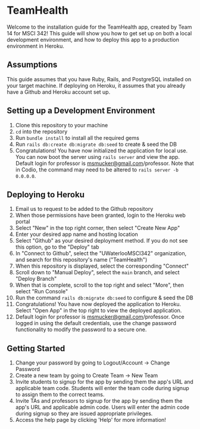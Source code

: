 # TeamHealth

Welcome to the installation guide for the TeamHealth app, created by Team 14 
for MSCI 342! This guide will show you how to get set up on both a local 
development environment, and how to deploy this app to a production environment 
in Heroku.

## Assumptions
This guide assumes that you have Ruby, Rails, and PostgreSQL installed on your target machine. 
If deploying on Heroku, it assumes that you already have a Github and Heroku account set up.

## Setting up a Development Environment 
1. Clone this repository to your machine
2. `cd` into the repository
3. Run `bundle install` to install all the required gems
4. Run `rails db:create db:migrate db:seed` to create & seed the DB
5. Congratulations! You have now initialized the application for local use. You can now 
boot the server using `rails server` and view the app. Default login for professor 
is msmucker@gmail.com/professor. Note that in Codio, the command may need to be 
altered to `rails server -b 0.0.0.0`.

## Deploying to Heroku
1. Email us to request to be added to the Github repository
2. When those permissions have been granted, login to the Heroku web portal
3. Select "New" in the top right corner, then select "Create New App"
4. Enter your desired app name and hosting location 
5. Select "Github" as your desired deployment method. If you do not see this option, go to 
the "Deploy" tab 
6. In "Connect to Github", select the "UWaterlooMSCI342" organization, and search 
for this repository's name ("TeamHealth")
7. When this repository is displayed, select the corresponding "Connect"
8. Scroll down to "Manual Deploy", select the `main` branch, and select "Deploy Branch"
9. When that is complete, scroll to the top right and select "More", then select "Run Console"
10. Run the command `rails db:migrate db:seed` to configure & seed the DB
11. Congratulations! You have now deployed the application to Heroku. Select "Open App" in the 
top right to view the deployed application. 
12. Default login for professor is msmucker@gmail.com/professor. Once logged in using the 
default credentials, use the change password functionality to modify the password to 
a secure one.

## Getting Started 
1. Change your password by going to Logout/Account -> Change Password 
2. Create a new team by going to Create Team -> New Team
3. Invite students to signup for the app by sending them the app's URL and applicable team code. 
Students will enter the team code during signup to assign them to the correct teams.
4. Invite TAs and professors to signup for the app by sending them the app's URL and applicable admin code.
Users will enter the admin code during signup so they are issued appropriate privileges. 
5. Access the help page by clicking 'Help' for more information!
